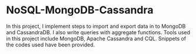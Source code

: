 # NoSQL-MongoDB-Cassandra
In this project, I implement steps to import and export data in to MongoDB and CassandraDB.
I also write queries with aggregate functions.
Tools used in this project include MongoDB, Apache Cassandra and CQL.
Snippets of the codes used have been provided. 
